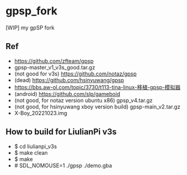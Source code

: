 # gpsp_fork
[WIP] my gpSP fork

## Ref
* https://github.com/zfteam/gpsp
* gpsp-master_v1_v3s_good.tar.gz
* (not good for v3s) https://github.com/notaz/gpsp
* (dead) https://github.com/hsinyuwang/gpsp
* https://bbs.aw-ol.com/topic/3730/t113-tina-linux-移植-gpsp-模拟器
* (android) https://github.com/slp/gameboid
* (not good, for notaz version ubuntu x86) gpsp_v4.tar.gz
* (not good, for hsinyuwang xboy version build) gpsp-main_v2.tar.gz
* X-Boy_20221023.img

## How to build for LiulianPi v3s
* $ cd liulianpi_v3s
* $ make clean
* $ make
* \# SDL_NOMOUSE=1 ./gpsp ./demo.gba
